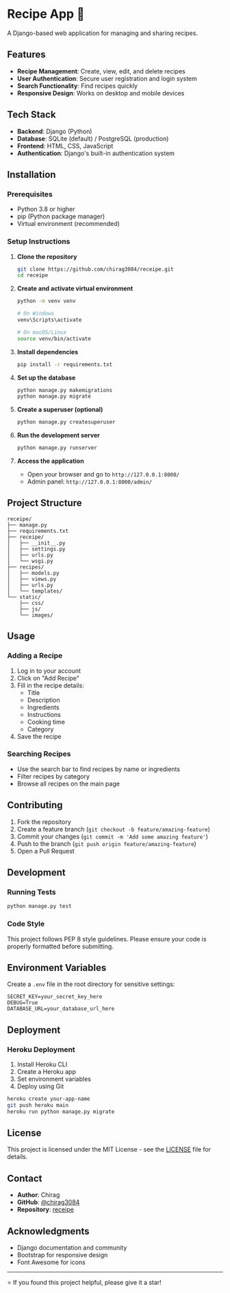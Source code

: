 # Recipe App 🍳

A Django-based web application for managing and sharing recipes.

## Features

- **Recipe Management**: Create, view, edit, and delete recipes
- **User Authentication**: Secure user registration and login system
- **Search Functionality**: Find recipes quickly
- **Responsive Design**: Works on desktop and mobile devices

## Tech Stack

- **Backend**: Django (Python)
- **Database**: SQLite (default) / PostgreSQL (production)
- **Frontend**: HTML, CSS, JavaScript
- **Authentication**: Django's built-in authentication system

## Installation

### Prerequisites

- Python 3.8 or higher
- pip (Python package manager)
- Virtual environment (recommended)

### Setup Instructions

1. **Clone the repository**
   ```bash
   git clone https://github.com/chirag3084/receipe.git
   cd receipe
   ```

2. **Create and activate virtual environment**
   ```bash
   python -m venv venv
   
   # On Windows
   venv\Scripts\activate
   
   # On macOS/Linux
   source venv/bin/activate
   ```

3. **Install dependencies**
   ```bash
   pip install -r requirements.txt
   ```

4. **Set up the database**
   ```bash
   python manage.py makemigrations
   python manage.py migrate
   ```

5. **Create a superuser (optional)**
   ```bash
   python manage.py createsuperuser
   ```

6. **Run the development server**
   ```bash
   python manage.py runserver
   ```

7. **Access the application**
   - Open your browser and go to `http://127.0.0.1:8000/`
   - Admin panel: `http://127.0.0.1:8000/admin/`

## Project Structure

```
receipe/
├── manage.py
├── requirements.txt
├── receipe/
│   ├── __init__.py
│   ├── settings.py
│   ├── urls.py
│   └── wsgi.py
├── recipes/
│   ├── models.py
│   ├── views.py
│   ├── urls.py
│   └── templates/
└── static/
    ├── css/
    ├── js/
    └── images/
```

## Usage

### Adding a Recipe

1. Log in to your account
2. Click on "Add Recipe"
3. Fill in the recipe details:
   - Title
   - Description
   - Ingredients
   - Instructions
   - Cooking time
   - Category
4. Save the recipe

### Searching Recipes

- Use the search bar to find recipes by name or ingredients
- Filter recipes by category
- Browse all recipes on the main page

## Contributing

1. Fork the repository
2. Create a feature branch (`git checkout -b feature/amazing-feature`)
3. Commit your changes (`git commit -m 'Add some amazing feature'`)
4. Push to the branch (`git push origin feature/amazing-feature`)
5. Open a Pull Request

## Development

### Running Tests

```bash
python manage.py test
```

### Code Style

This project follows PEP 8 style guidelines. Please ensure your code is properly formatted before submitting.

## Environment Variables

Create a `.env` file in the root directory for sensitive settings:

```env
SECRET_KEY=your_secret_key_here
DEBUG=True
DATABASE_URL=your_database_url_here
```

## Deployment

### Heroku Deployment

1. Install Heroku CLI
2. Create a Heroku app
3. Set environment variables
4. Deploy using Git

```bash
heroku create your-app-name
git push heroku main
heroku run python manage.py migrate
```

## License

This project is licensed under the MIT License - see the [LICENSE](LICENSE) file for details.

## Contact

- **Author**: Chirag
- **GitHub**: [@chirag3084](https://github.com/chirag3084)
- **Repository**: [receipe](https://github.com/chirag3084/receipe)

## Acknowledgments

- Django documentation and community
- Bootstrap for responsive design
- Font Awesome for icons

---

⭐ If you found this project helpful, please give it a star!
